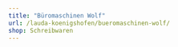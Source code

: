 ```yaml
---
title: "Büromaschinen Wolf"
url: /lauda-koenigshofen/bueromaschinen-wolf/
shop: Schreibwaren
---
```


